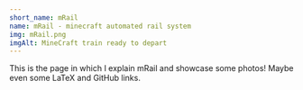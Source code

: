 ```yaml
---
short_name: mRail
name: mRail - minecraft automated rail system
img: mRail.png
imgAlt: MineCraft train ready to depart
---
```


This is the page in which I explain mRail and showcase some photos!
Maybe even some LaTeX and GitHub links.